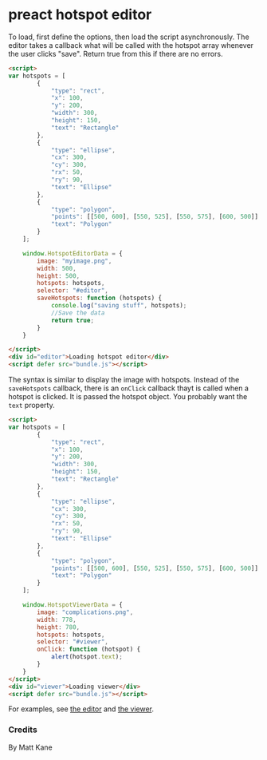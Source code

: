 # preact hotspot editor

To load, first define the options, then load the script asynchronously. The
editor takes a callback what will be called with the hotspot array whenever the
user clicks "save". Return true from this if there are no errors.

```html
<script>
var hotspots = [
        {
            "type": "rect",
            "x": 100,
            "y": 200,
            "width": 300,
            "height": 150,
            "text": "Rectangle"
        },
        {
            "type": "ellipse",
            "cx": 300,
            "cy": 300,
            "rx": 50,
            "ry": 90,
            "text": "Ellipse"
        },
        {
            "type": "polygon",
            "points": [[500, 600], [550, 525], [550, 575], [600, 500]],
            "text": "Polygon"
        }
    ];

    window.HotspotEditorData = {
        image: "myimage.png",
        width: 500,
        height: 500,
        hotspots: hotspots,
        selector: "#editor",
        saveHotspots: function (hotspots) {
            console.log("saving stuff", hotspots);
            //Save the data
            return true;
        }
    }

</script>
<div id="editor">Loading hotspot editor</div>
<script defer src="bundle.js"></script>
```

The syntax is similar to display the image with hotspots. Instead of the
`saveHotspots` callback, there is an `onClick` callback thayt is called when a
hotspot is clicked. It is passed the hotspot object. You probably want the
`text` property.

```html
<script>
var hotspots = [
        {
            "type": "rect",
            "x": 100,
            "y": 200,
            "width": 300,
            "height": 150,
            "text": "Rectangle"
        },
        {
            "type": "ellipse",
            "cx": 300,
            "cy": 300,
            "rx": 50,
            "ry": 90,
            "text": "Ellipse"
        },
        {
            "type": "polygon",
            "points": [[500, 600], [550, 525], [550, 575], [600, 500]],
            "text": "Polygon"
        }
    ];

    window.HotspotViewerData = {
        image: "complications.png",
        width: 778,
        height: 780,
        hotspots: hotspots,
        selector: "#viewer",
        onClick: function (hotspot) {
            alert(hotspot.text);
        }
    }
</script>
<div id="viewer">Loading viewer</div>
<script defer src="bundle.js"></script>
```

For examples, see [the editor](src/assets/editor.html) and
[the viewer](src/assets/viewer.html).

### Credits

By Matt Kane
